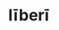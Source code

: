 ---
title: līberī
meaning: children
ch: ten
pos: noun
stem: līber
genend: ōrum
abbgender: m.
abbgender2: masc.
gender: masculine
declension: second
f1: yes
f: yes
---
